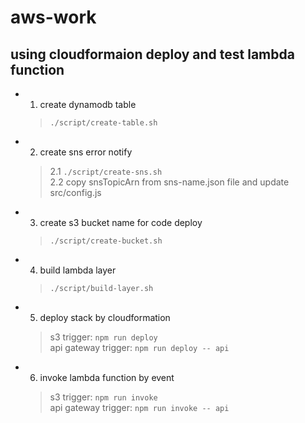 # aws-work
## using cloudformaion deploy and test lambda function
* 1. create dynamodb table
  > ```./script/create-table.sh```
* 2. create sns error notify   
  > 2.1 ```./script/create-sns.sh```  
    2.2 copy snsTopicArn from sns-name.json file and update src/config.js 
* 3. create s3 bucket name for code deploy
  > ```./script/create-bucket.sh```
* 4. build lambda layer
  > ```./script/build-layer.sh```
* 5. deploy stack by cloudformation
  > s3 trigger: ```npm run deploy```  
  > api gateway trigger:  ```npm run deploy -- api```
* 6. invoke lambda function by event
  > s3 trigger:  ```npm run invoke```  
  > api gateway trigger:  ```npm run invoke -- api```